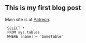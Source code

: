 ## This is my first blog post

Main site is at <a href="https://www.patreon.com/ticom">Patreon</a>.
```tsql
 SELECT *
 FROM sys.tables
 WHERE [name] = 'SomeTable'
```
